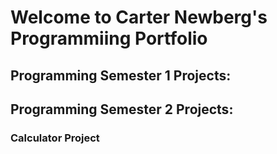 # Welcome to Carter Newberg's Programmiing Portfolio

## Programming Semester 1 Projects:

## Programming Semester 2 Projects:

### Calculator Project
